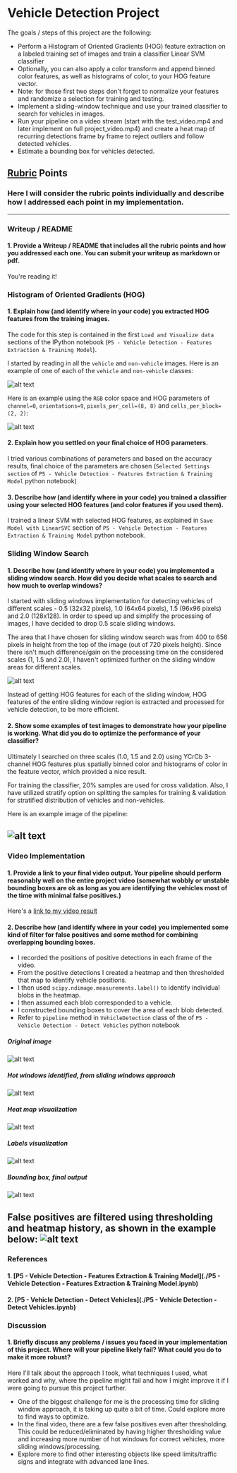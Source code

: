 
# **Vehicle Detection Project**

The goals / steps of this project are the following:

* Perform a Histogram of Oriented Gradients (HOG) feature extraction on a labeled training set of images and train a classifier Linear SVM classifier
* Optionally, you can also apply a color transform and append binned color features, as well as histograms of color, to your HOG feature vector. 
* Note: for those first two steps don't forget to normalize your features and randomize a selection for training and testing.
* Implement a sliding-window technique and use your trained classifier to search for vehicles in images.
* Run your pipeline on a video stream (start with the test_video.mp4 and later implement on full project_video.mp4) and create a heat map of recurring detections frame by frame to reject outliers and follow detected vehicles.
* Estimate a bounding box for vehicles detected.

[//]: # (Image References)
[image1]: ./output/car_not_car.png "Sample data"
[image2]: ./output/HOG_example.png "HOG visualization"
[image3]: ./output/sliding_windows1.png "Sliding window"
[image4]: ./test_images/test6.jpg "Original image"
[image5]: ./output/test6_hotwindows.jpg "Hot windows"
[image6]: ./output/test6_heatmap.jpg "Heatmap visualization"
[image7]: ./output/test6_labels.jpg "Labels visualization"
[image8]: ./output/test6_final.jpg "Final output"
[image9]: ./output/false_positive.png "False positives elimination"
[image10]: ./output/process_success.png "Vehicle identification"
[video1]: ./output/project_video_out.mp4

## [Rubric](https://review.udacity.com/#!/rubrics/513/view) Points
### Here I will consider the rubric points individually and describe how I addressed each point in my implementation.  

---
### Writeup / README

#### 1. Provide a Writeup / README that includes all the rubric points and how you addressed each one.  You can submit your writeup as markdown or pdf. 

You're reading it!

### Histogram of Oriented Gradients (HOG)

#### 1. Explain how (and identify where in your code) you extracted HOG features from the training images.

The code for this step is contained in the first `Load and Visualize data` sections of the IPython notebook (`P5 - Vehicle Detection - Features Extraction & Training Model`).

I started by reading in all the `vehicle` and `non-vehicle` images.  Here is an example of one of each of the `vehicle` and `non-vehicle` classes:

![alt text][image1]

Here is an example using the `RGB` color space and HOG parameters of `channel=0`, `orientations=9`, `pixels_per_cell=(8, 8)` and `cells_per_block=(2, 2)`:

![alt text][image2]

#### 2. Explain how you settled on your final choice of HOG parameters.

I tried various combinations of parameters and based on the accuracy results, final choice of the parameters are chosen (`Selected Settings section` of `P5 - Vehicle Detection - Features Extraction & Training Model` python notebook)

#### 3. Describe how (and identify where in your code) you trained a classifier using your selected HOG features (and color features if you used them).

I trained a linear SVM with selected HOG features, as explained in `Save Model with LinearSVC` section of `P5 - Vehicle Detection - Features Extraction & Training Model` python notebook.

### Sliding Window Search

#### 1. Describe how (and identify where in your code) you implemented a sliding window search.  How did you decide what scales to search and how much to overlap windows?

I started with sliding windows implementation for detecting vehicles of different scales - 0.5 (32x32 pixels), 1.0 (64x64 pixels), 1.5 (96x96 pixels) and 2.0 (128x128). In order to speed up and simplify the processing of images, I have decided to drop 0.5 scale sliding windows.

The area that I have chosen for sliding window search was from 400 to 656 pixels in height from the top of the image (out of 720 pixels height). Since there isn't much difference/gain on the processing time on the considered scales (1, 1.5 and 2.0), I haven't optimized further on the sliding window areas for different scales.

![alt text][image3]

Instead of getting HOG features for each of the sliding window, HOG features of the entire sliding window region is extracted and processed for vehicle detection, to be more efficient.

#### 2. Show some examples of test images to demonstrate how your pipeline is working.  What did you do to optimize the performance of your classifier?

Ultimately I searched on three scales (1.0, 1.5 and 2.0) using YCrCb 3-channel HOG features plus spatially binned color and histograms of color in the feature vector, which provided a nice result. 

For training the classifier, 20% samples are used for cross validation. Also, I have utilized stratify option on splitting the samples for training & validation for stratified distribution of vehicles and non-vehicles.

Here is an example image of the pipeline:

![alt text][image10]
---

### Video Implementation

#### 1. Provide a link to your final video output.  Your pipeline should perform reasonably well on the entire project video (somewhat wobbly or unstable bounding boxes are ok as long as you are identifying the vehicles most of the time with minimal false positives.)
Here's a [link to my video result](./output/project_video_out.mp4)

#### 2. Describe how (and identify where in your code) you implemented some kind of filter for false positives and some method for combining overlapping bounding boxes.

* I recorded the positions of positive detections in each frame of the video.  
* From the positive detections I created a heatmap and then thresholded that map to identify vehicle positions.  
* I then used `scipy.ndimage.measurements.label()` to identify individual blobs in the heatmap.  
* I then assumed each blob corresponded to a vehicle.  
* I constructed bounding boxes to cover the area of each blob detected.
* Refer to `pipeline` method in `VehicleDetection` class of the of `P5 - Vehicle Detection - Detect Vehicles` python notebook

##### Original image
![alt text][image4]
##### Hot windows identified, from sliding windows approach
![alt text][image5]
##### Heat map visualization
![alt text][image6]
##### Labels visualization
![alt text][image7]
##### Bounding box, final output
![alt text][image8]

False positives are filtered using thresholding and heatmap history, as shown in the example below:
![alt text][image9]
---

### References

#### 1. [P5 - Vehicle Detection - Features Extraction & Training Model](./P5 - Vehicle Detection - Features Extraction & Training Model.ipynb)
#### 2. [P5 - Vehicle Detection - Detect Vehicles](./P5 - Vehicle Detection - Detect Vehicles.ipynb)

### Discussion

#### 1. Briefly discuss any problems / issues you faced in your implementation of this project.  Where will your pipeline likely fail?  What could you do to make it more robust?

Here I'll talk about the approach I took, what techniques I used, what worked and why, where the pipeline might fail and how I might improve it if I were going to pursue this project further.

* One of the biggest challenge for me is the processing time for sliding window approach, it is taking up quite a bit of time. Could explore more to find ways to optimize.
* In the final video, there are a few false positives even after thresholding. This could be reduced/eliminated by having higher thresholding value and increasing more number of hot windows for correct vehicles, more sliding windows/processing.
* Explore more to find other interesting objects like speed limits/traffic signs and integrate with advanced lane lines.
